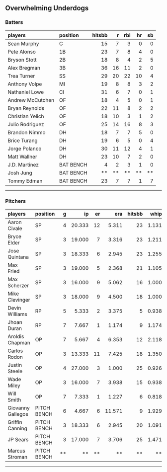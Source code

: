 ## Overwhelming Underdogs

### Batters

 
|players          |position  | hitsbb|  r| rbi| hr| sb| 
|:----------------|:---------|------:|--:|---:|--:|--:| 
|Sean Murphy      |C         |     15|  7|   3|  0|  0| 
|Pete Alonso      |1B        |     23|  7|   8|  4|  0| 
|Bryson Stott     |2B        |     18|  8|   4|  2|  5| 
|Alex Bregman     |3B        |     36| 16|  11|  2|  0| 
|Trea Turner      |SS        |     29| 20|  22| 10|  4| 
|Anthony Volpe    |MI        |     19|  8|   8|  3|  2| 
|Nathaniel Lowe   |CI        |     31|  6|   7|  0|  1| 
|Andrew McCutchen |OF        |     18|  4|   5|  0|  1| 
|Bryan Reynolds   |OF        |     22| 11|   8|  2|  2| 
|Christian Yelich |OF        |     18| 10|   3|  1|  2| 
|Julio Rodriguez  |OF        |     25| 14|  16|  8|  3| 
|Brandon Nimmo    |DH        |     18|  7|   7|  5|  0| 
|Brice Turang     |DH        |     19|  6|   5|  0|  4| 
|Jorge Polanco    |DH        |     30| 11|  12|  4|  1| 
|Matt Wallner     |DH        |     23| 10|   7|  2|  0| 
|J.D. Martinez    |BAT BENCH |      4|  2|   3|  1|  0| 
|Josh Jung        |BAT BENCH |     **| **|  **| **| **| 
|Tommy Edman      |BAT BENCH |     23|  7|   7|  1|  7| 

* * *

### Pitchers

 
|players           |position    |  g|     ip| er|    era| hitsbb|  whip| so|  w| sv| 
|:-----------------|:-----------|--:|------:|--:|------:|------:|-----:|--:|--:|--:| 
|Aaron Civale      |SP          |  4| 20.333| 12|  5.311|     23| 1.131| 29|  1|  0| 
|Bryce Elder       |SP          |  3| 19.000|  7|  3.316|     23| 1.211| 17|  2|  0| 
|Jose Quintana     |SP          |  3| 18.333|  6|  2.945|     23| 1.255| 14|  1|  0| 
|Max Fried         |SP          |  3| 19.000|  5|  2.368|     21| 1.105| 22|  3|  0| 
|Max Scherzer      |SP          |  3| 16.000|  9|  5.062|     16| 1.000| 21|  0|  0| 
|Mike Clevinger    |SP          |  3| 18.000|  9|  4.500|     18| 1.000| 19|  2|  0| 
|Devin Williams    |RP          |  5|  5.333|  2|  3.375|      5| 0.938|  8|  1|  2| 
|Jhoan Duran       |RP          |  7|  7.667|  1|  1.174|      9| 1.174|  9|  0|  2| 
|Aroldis Chapman   |OP          |  7|  5.667|  4|  6.353|     12| 2.118|  9|  0|  2| 
|Carlos Rodon      |OP          |  3| 13.333| 11|  7.425|     18| 1.350| 15|  1|  0| 
|Justin Steele     |OP          |  4| 27.000|  3|  1.000|     25| 0.926| 32|  2|  0| 
|Wade Miley        |OP          |  3| 16.000|  7|  3.938|     15| 0.938|  8|  1|  0| 
|Will Smith        |OP          |  7|  7.333|  1|  1.227|      6| 0.818|  6|  1|  0| 
|Giovanny Gallegos |PITCH BENCH |  6|  4.667|  6| 11.571|      9| 1.929|  8|  0|  1| 
|Griffin Canning   |PITCH BENCH |  3| 18.333|  6|  2.945|     20| 1.091| 19|  0|  0| 
|JP Sears          |PITCH BENCH |  3| 17.000|  7|  3.706|     25| 1.471| 14|  2|  0| 
|Marcus Stroman    |PITCH BENCH | **|     **| **|     **|     **|    **| **| **| **| 


* * *


